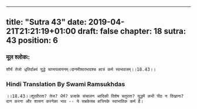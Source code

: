
---
title: "Sutra 43"
date: 2019-04-21T21:21:19+01:00
draft: false
chapter: 18
sutra: 43
position: 6
---
### मूल श्लोकः:
```
शौर्यं तेजो धृतिर्दाक्ष्यं युद्धे चाप्यपलायनम्।दानमीश्वरभावश्च क्षात्रं कर्म स्वभावजम्।।18.43।।

```

### Hindi Translation By Swami Ramsukhdas
```
।।18.43।।शूरवीरता? तेज? धैर्य? प्रजाके संचालन आदिकी विशेष चतुरता? युद्धमें कभी पीठ न दिखाना? दान करना और शासन करनेका भाव -- ये सबकेसब क्षत्रियके स्वाभाविक कर्म हैं।

```

